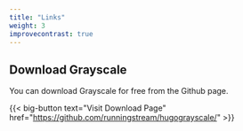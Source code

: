 ```yaml
---
title: "Links"
weight: 3
improvecontrast: true
---
```


## Download Grayscale

You can download Grayscale for free from the Github page.

{{< big-button text="Visit Download Page" href="https://github.com/runningstream/hugograyscale/" >}}
